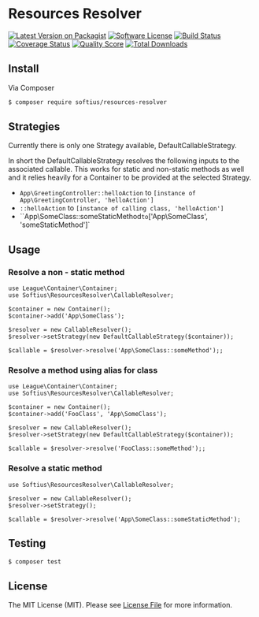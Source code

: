 # Resources Resolver

[![Latest Version on Packagist][ico-version]][link-packagist]
[![Software License][ico-license]](LICENSE.md)
[![Build Status][ico-travis]][link-travis]
[![Coverage Status][ico-scrutinizer]][link-scrutinizer]
[![Quality Score][ico-code-quality]][link-code-quality]
[![Total Downloads][ico-downloads]][link-downloads]

## Install

Via Composer

``` bash
$ composer require softius/resources-resolver
```

## Strategies

Currently there is only one Strategy available, DefaultCallableStrategy.

In short the DefaultCallableStrategy resolves the following inputs to the associated callable. This works for static and non-static methods as well and it relies heavily for a Container to be provided at the selected Strategy.

* `App\GreetingController::helloAction` to `[instance of App\GreetingController, 'helloAction']`
* `::helloAction` to `[instance of calling class, 'helloAction']`
* ``App\SomeClass::someStaticMethod` to `['App\SomeClass', 'someStaticMethod']`

## Usage

### Resolve a non - static method

```
use League\Container\Container;
use Softius\ResourcesResolver\CallableResolver;

$container = new Container();
$container->add('App\SomeClass');

$resolver = new CallableResolver();
$resolver->setStrategy(new DefaultCallableStrategy($container));

$callable = $resolver->resolve('App\SomeClass::someMethod');;
```

### Resolve a method using alias for class


```
use League\Container\Container;
use Softius\ResourcesResolver\CallableResolver;

$container = new Container();
$container->add('FooClass', 'App\SomeClass');

$resolver = new CallableResolver();
$resolver->setStrategy(new DefaultCallableStrategy($container));

$callable = $resolver->resolve('FooClass::someMethod');;
```

### Resolve a static method

```
use Softius\ResourcesResolver\CallableResolver;

$resolver = new CallableResolver();
$resolver->setStrategy();

$callable = $resolver->resolve('App\SomeClass::someStaticMethod');
```

## Testing

``` bash
$ composer test
```

## License

The MIT License (MIT). Please see [License File](LICENSE.md) for more information.

[ico-version]: https://img.shields.io/packagist/v/softius/resources-resolver.svg?style=flat-square
[ico-license]: https://img.shields.io/badge/license-MIT-brightgreen.svg?style=flat-square
[ico-travis]: https://img.shields.io/travis/softius/resources-resolver/master.svg?style=flat-square
[ico-scrutinizer]: https://img.shields.io/scrutinizer/coverage/g/softius/resources-resolver.svg?style=flat-square
[ico-code-quality]: https://img.shields.io/scrutinizer/g/softius/resources-resolver.svg?style=flat-square
[ico-downloads]: https://img.shields.io/packagist/dt/softius/resources-resolver.svg?style=flat-square

[link-packagist]: https://packagist.org/packages/softius/resources-resolver
[link-travis]: https://travis-ci.org/softius/resources-resolver
[link-scrutinizer]: https://scrutinizer-ci.com/g/softius/resources-resolver/code-structure
[link-code-quality]: https://scrutinizer-ci.com/g/softius/resources-resolver
[link-downloads]: https://packagist.org/packages/softius/resources-resolver